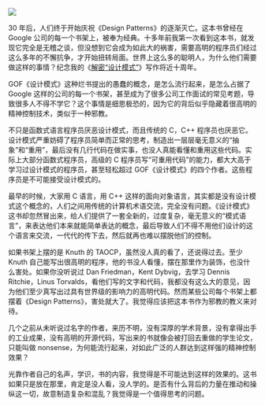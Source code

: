 
![](https://substackcdn.com/image/fetch/w_1456,c_limit,f_auto,q_auto:good,fl_progressive:steep/https%3A%2F%2Fbucketeer-e05bbc84-baa3-437e-9518-adb32be77984.s3.amazonaws.com%2Fpublic%2Fimages%2F09d0aa8d-a8c8-4f21-8cae-b974e5918acd_420x648.jpeg)


<span>30 年后，人们终于开始庆祝《Design Patterns》的逐渐灭亡。这本书曾经在 Google 公司的每一个书架上，被奉为经典。十多年前我第一次看到这本书，就发现它完全是无稽之谈，但没想到它会成为如此大的祸害，需要高明的程序员们经过这么多年的不懈抗争，才开始扭转局面。世界上这么多的聪明人，为什么他们需要做这样的事情？纪念我的《</span>[解密“设计模式”](http://www.yinwang.org/blog-cn/2013/03/07/design-patterns)<span>》写作将近十周年。</span>

GOF《设计模式》这种烂书提出的愚蠢的概念，是怎么流行起来，是怎么占据了 Google 这样的公司的每一个书架，甚至成为了很多公司工作面试的常见考题，导致很多人不得不学它？这个事情是细思极恐的，因为它的背后似乎隐藏着很高明的精神控制技术，类似于一种邪教。

不只是函数式语言程序员厌恶设计模式，而且传统的 C，C++ 程序员也厌恶它。设计模式严重妨碍了程序员简单而正常的思考，制造出一层层毫无意义的“抽象”和“重用”，最后没有几行代码在做实事，也没人真能看懂和重用这些代码。实际上大部分函数式程序员，高级的 C 程序员写“可重用代码”的能力，都大大高于学习过设计模式的程序员，甚至轻松超过 GOF《设计模式》的四个作者。这些程序员是不可能接受设计模式的。

最早的时候，大家用 C 语言，用 C++ 这样的面向对象语言，其实都是没有设计模式这个概念的，人们之间用传统的计算机术语交流，完全没有问题。《设计模式》这书却忽然冒出来，给人们提供了一套全新的，过度复杂，毫无意义的“模式语言”，来表达他们本来就能简单表达的概念，最后导致人们不得不用他们设计的这个语言来交流，一代代的传下去，然后就再也难以摆脱他们的控制。

如果书架上摆的是 Knuth 的 TAOCP，虽然没人真的看了，还说得过去。至少 Knuth 自己能写出很高明的程序，他的书没人看懂，摆在那里作为装饰，也没什么害处。如果你没听说过 Dan Friedman，Kent Dybvig，去学习 Dennis Ritchie，Linus Torvalds，看他们写的文字和代码，我都没有这么大的意见，因为他们至少真写出过具有世界级的影响力的高明代码。然而某些公司每个书架上都摆着《Design Patterns》，害处就大了。我觉得应该把这本书作为邪教的教义来对待。

几个之前从未听说过名字的作者，来历不明，没有深厚的学术背景，没有拿得出手的工业成果，没有高明的开源代码，写出来的书就像会被打回去重做的学生论文，只能叫做 nonsense，为何能流行起来，对如此广泛的人群达到这样强的精神控制效果？

光靠作者自己的名声，学识，书的内容，我觉得是不可能达到这样的效果的。这书如果只是放在那里，肯定是没人看，没人学的。是否有什么背后的力量在推动和操纵这一切，故意制造复杂和混乱？我觉得是一个值得思考的问题。
